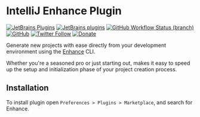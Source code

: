 # IntelliJ Enhance Plugin

[![JetBrains Plugins](https://img.shields.io/jetbrains/plugin/v/22273-enhance)](https://plugins.jetbrains.com/plugin/22273-enhance)
[![JetBrains plugins](https://img.shields.io/jetbrains/plugin/d/22273-enhance)](https://plugins.jetbrains.com/plugin/22273-enhance/versions)
[![GitHub Workflow Status (branch)](https://img.shields.io/github/actions/workflow/status/KartanHQ/intellij-enhance/build.yml?branch=master)](https://github.com/KartanHQ/intellij-enhance/actions/workflows/build.yml)
[![GitHub](https://img.shields.io/github/license/KartanHQ/intellij-enhance)](https://github.com/KartanHQ/intellij-enhance/blob/master/LICENSE)
[![Twitter Follow](https://img.shields.io/badge/follow-%40nekofar-1DA1F2?logo=twitter&style=flat)](https://twitter.com/nekofar)
[![Donate](https://img.shields.io/badge/donate-nekofar.crypto-a2b9bc?logo=ko-fi&logoColor=white)](https://ud.me/nekofar.crypto)


<!-- Plugin description -->
Generate new projects with ease directly from your development environment using the [Enhance](https://enhance.dev/) CLI. 

Whether you're a seasoned pro or just starting out, makes it easy to speed up the setup and initialization phase of your project creation process.
<!-- Plugin description end -->

## Installation

To install plugin open `Preferences > Plugins > Marketplace`, and search for Enhance.

